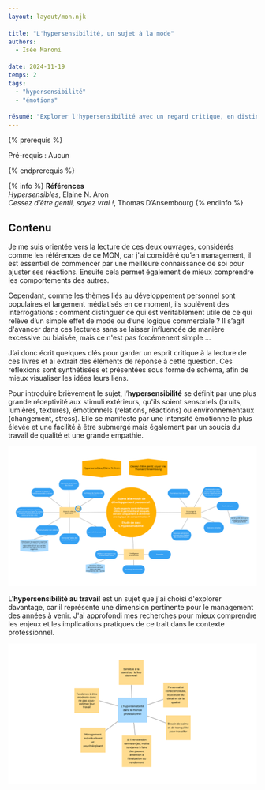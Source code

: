 ```yaml
---
layout: layout/mon.njk

title: "L'hypersensibilité, un sujet à la mode"
authors:
  - Isée Maroni

date: 2024-11-19
temps: 2
tags:
  - "hypersensibilité"
  - "émotions"

résumé: "Explorer l'hypersensibilité avec un regard critique, en distinguant ce qui apporte réellement de la valeur de ce qui relève davantage du marketing et du business du coaching."
---
```


{% prerequis %}

Pré-requis : Aucun

{% endprerequis %}

{% info %}
**Références** \
*Hypersensibles*, Elaine N. Aron \
*Cessez d’être gentil, soyez vrai !*, Thomas D’Ansembourg
{% endinfo %}

## Contenu

Je me suis orientée vers la lecture de ces deux ouvrages, considérés comme les références de ce MON, car j'ai considéré qu’en management, il est essentiel de commencer par une meilleure connaissance de soi pour ajuster ses réactions. Ensuite cela permet également de mieux comprendre les comportements des autres.

Cependant, comme les thèmes liés au développement personnel sont populaires et largement médiatisés en ce moment, ils soulèvent des interrogations : comment distinguer ce qui est véritablement utile de ce qui relève d’un simple effet de mode ou d’une logique commerciale ? Il s’agit d'avancer dans ces lectures sans se laisser influencée de manière excessive ou biaisée, mais ce n'est pas forcémenent simple ...

J’ai donc écrit quelques clés pour garder un esprit critique à la lecture de ces livres et ai extrait des éléments de réponse à cette question. Ces réflexions sont synthétisées et présentées sous forme de schéma, afin de mieux visualiser les idées leurs liens.

Pour introduire brièvement le sujet, l’**hypersensibilité** se définit par une plus grande réceptivité aux stimuli extérieurs, qu'ils soient sensoriels (bruits, lumières, textures), émotionnels (relations, réactions) ou environnementaux (changement, stress). Elle se manifeste par une intensité émotionnelle plus élevée et une facilité à être submergé mais également par un soucis du travail de qualité et une grande empathie.

![Hypersensibilite_1](./Hypersensibilite_1.png)

L'**hypersensibilité au travail** est un sujet que j'ai choisi d'explorer davantage, car il représente une dimension pertinente pour le management des années à venir. J'ai approfondi mes recherches pour mieux comprendre les enjeux et les implications pratiques de ce trait dans le contexte professionnel.

![Hypersensibilite_2](./Hypersensibilite_2.png)
